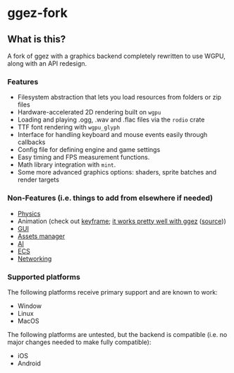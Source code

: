 # ggez-fork

## What is this?

A fork of ggez with a graphics backend completely rewritten to use WGPU, along with an API redesign.

### Features

- Filesystem abstraction that lets you load resources from folders or zip files
- Hardware-accelerated 2D rendering built on `wgpu`
- Loading and playing .ogg, .wav and .flac files via the `rodio` crate
- TTF font rendering with `wgpu_glyph`
- Interface for handling keyboard and mouse events easily through callbacks
- Config file for defining engine and game settings
- Easy timing and FPS measurement functions.
- Math library integration with `mint`.
- Some more advanced graphics options: shaders, sprite batches and render targets

### Non-Features (i.e. things to add from elsewhere if needed)

- [Physics](https://arewegameyet.rs/ecosystem/physics/)
- Animation (check out [keyframe](https://github.com/HannesMann/keyframe); [it works pretty well with ggez](https://psteinhaus.github.io/ggez/web-examples/) ([source](https://github.com/PSteinhaus/PSteinhaus.github.io/tree/main/ggez/web-examples)))
- [GUI](https://arewegameyet.rs/ecosystem/ui/)
- [Assets manager](https://github.com/a1phyr/assets_manager)
- [AI](https://arewegameyet.rs/ecosystem/ai/)
- [ECS](https://arewegameyet.rs/ecosystem/ecs/)
- [Networking](https://arewegameyet.rs/ecosystem/networking/)

### Supported platforms

The following platforms receive primary support and are known to work:

- Window
- Linux
- MacOS

The following platforms are untested, but the backend is compatible (i.e. no major changes needed to make fully compatible):

- iOS
- Android
